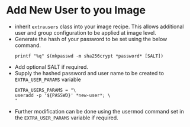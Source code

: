 # Add New User to you Image

- inherit `extrausers` class into your image recipe. This allows additional user and group configuration to be applied at image level.
- Generate the hash of your password to be set using the below command.
	```
	printf "%q" $(mkpasswd -m sha256crypt *password* [SALT])
	```
- Add optional SALT if required.
- Supply the hashed password and user name to be created to `EXTRA_USER_PARAMS` variable
	```
	EXTRA_USERS_PARAMS = "\
    useradd -p '${PASSWD}' *new-user*; \
    "
	```
- Further modification can be done using the usermod command set in the `EXTRA_USER_PARAMS` variable if required.